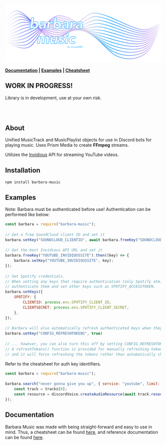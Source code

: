 <img src="./media/Banner.png">

<b>[Documentation](https://avoxel284.github.io/barbara) | [Examples](https://github.com/Avoxel284/barbara/tree/master/examples) | [Cheatsheet](https://github.com/Avoxel284/barbara/blob/master/CHEATSHEET.md)</b>

## **WORK IN PROGRESS!**

Library is in development, use at your own risk.

<br>
<br>

## About

Unified MusicTrack and MusicPlaylist objects for use in Discord bots for playing music. Uses Prism Media to create **FFmpeg** streams.

Utilizes the [Invidious](https://invidious.io/) API for streaming YouTube videos.

## Installation

```
npm install barbara-music
```

## Examples

Note: Barbara must be authenticated before use!
Authentication can be performed like below:

```js
const barbara = require("barbara-music");

// Get a free SoundCloud client ID and set it
barbara.setKey("SOUNDCLOUD_CLIENTID", await barbara.freeKey("SOUNDCLOUD_CLIENTID"));

// Get the best Invidious API URL and set it
barbara.freeKey("YOUTUBE_INVIDIOUSSITE").then((key) => {
	barbara.setKey("YOUTUBE_INVIDIOUSSITE", key);
});

// Set Spotify credentials.
// When setting any keys that require authentication (only Spotify atm), Barbara will automatically
// authenticate them and set other keys such as SPOTIFY_ACCESSTOKEN.
barbara.setKeys({
	SPOTIFY: {
		CLIENTID: process.env.SPOTIFY_CLIENT_ID,
		CLIENTSECRET: process.env.SPOTIFY_CLIENT_SECRET,
	},
});

// Barbara will also automatically refresh authenticated keys when they are about to expire...
barbara.setKey("CONFIG_REFRESHTOKENS", true)

// ... however, you can also turn this off by setting CONFIG_REFRESHTOKENS to false.
// A refreshTokens() function is provided for manually refreshing tokens. Provide true for the first parameter
// and it will force refreshing the tokens rather than automatically checking if they are about to expire.
```

Refer to the cheatsheet for auth key identifiers.

```js
const barbara = require("barbara-music");

barbara.search("never gonna give you up", { service: "youtube", limit: 5 }).then(async (tracks) => {
	const track = tracks[0];
	const resource = discordVoice.createAudioResource(await track.resource());
});
```

## Documentation

Barbara Music was made with being straight-forward and easy to use in mind. Thus, a cheatsheet can be found [here](https://github.com/Avoxel284/barbara/blob/master/CHEATSHEET.md), and reference documentation can be found [here](https://avoxel284.github.io/barbara).
